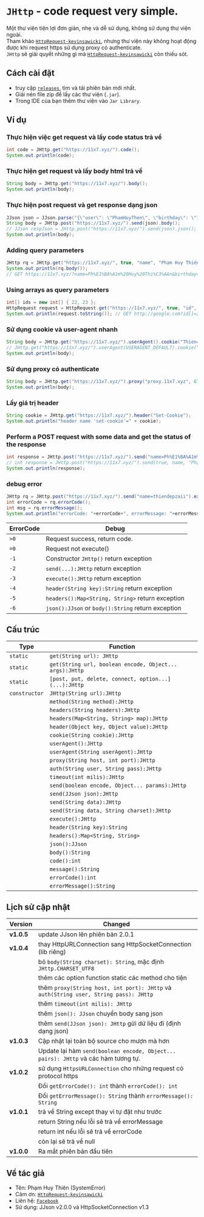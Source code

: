 # `JHttp` - code request very simple.
Một thư viện tiện lợi đơn giản, nhẹ và dễ sử dụng, không sử dụng thư viện ngoài.  
Tham khảo [`HttpRequest-kevinsawicki`](https://github.com/kevinsawicki/http-request), nhưng thư viện này không hoạt động được khi request https sử dụng proxy có authenticate.    
`JHttp` sẽ giải quyết những gì mà [`HttpRequest-kevinsawicki`](https://github.com/kevinsawicki/http-request) còn thiếu sót.  

## Cách cài đặt
- truy cập [`releases`](https://github.com/PhamHuyThien/JHttp/releases), tìm và tải phiên bản mới nhất.
- Giải nén file zip để lấy các thư viện (`.jar`).
- Trong IDE của bạn thêm thư viện vào `Jar Library`.

## Ví dụ
### Thực hiện việc get request và lấy code status trả về
```java
int code = JHttp.get("https://11x7.xyz/").code();
System.out.println(code);
```
### Thực hiện get request và lấy body html trả về
```java
String body = JHttp.get("https://11x7.xyz/").body();
System.out.println(body);
```
### Thực hiện post request và get response dạng json
```java
JJson json = JJson.parse("{\"user\": \"PhamHuyThen\", \"birthday\": \"11/07\"}");
String body = JHttp.post("https://11x7.xyz/").send(json).body();
// JJson respJson = JHttp.post("https://11x7.xyz/").send(json).json(); //lấy dữ liệu trả về dạng json
System.out.println(body);
```
### Adding query parameters
```java
JHttp rq = JHttp.get("https://11x7.xyz/", true, "name", "Phạm Huy Thiên", "birthday", "11/7/2000");
System.out.println(rq.body());
// GET https://11x7.xyz/?name=Ph%E1%BA%A1m%20Huy%20Thi%C3%AAn&birthday=11%2F7%2F2000
```
### Using arrays as query parameters
```java
int[] ids = new int[] { 22, 23 };
HttpRequest request = HttpRequest.get("https://11x7.xyz/", true, "id", ids);
System.out.println(request.toString()); // GET http://google.com?id[]=22&id[]=23
```

### Sử dụng cookie và user-agent nhanh
```java
String body = JHttp.get("https://11x7.xyz/").userAgent().cookie("Thien=Depzaii").body();
// JHttp.get("https://11x7.xyz/").userAgent(USERAGENT_DEFAULT).cookie("Thien=Depzaii").body();
System.out.println(body);
```

### Sử dụng proxy có authenticate
```java
String body = JHttp.get("https://11x7.xyz/").proxy("proxy.11x7.xyz", 6789).auth("userName", "p4ssw0rd").body();
System.out.println(body);
```

### Lấy giá trị header
```java
String cookie = JHttp.get("https://11x7.xyz/").header("Set-Cookie");
System.out.println("header name 'set-cookie'=" + cookie);
```
### Perform a POST request with some data and get the status of the response
```java
int response = JHttp.post("https://11x7.xyz/").send("name=Ph%E1%BA%A1m%20Huy%20Thi%C3%AAn").code();
// int response = JHttp.post("https://11x7.xyz/").send(true, name, "Phạm Huy Thiên").code();
System.out.println(response);
```
### debug error
```java
JHttp rq = JHttp.post("https://11x7.xyz/").send("name=thiendepzaii").execute();
int errorCode = rq.errorCode();
int msg = rq.errorMessage();
System.out.println("errorCode: "+errorCode+", errorMessage: "+errorMessage);
```
|ErrorCode|Debug|
|-----|------|
|`>0`|Request success, return code.|
|`=0`|Request not execute()|
|`-1`|Constructor `JHttp()` return exception|
|`-2`|`send(...):JHttp` return exception|
|`-3`|`execute():JHttp` return exception|
|`-4`|`header(String key):String` return exception|
|`-5`|`headers():Map<String, String>` return exception|
|`-6`|`json():JJson` or `body():String` return exception|

## Cấu trúc
|Type|Function|
|-----|------|
|`static`|`get(String url): JHttp`|
|`static`|`get(String url, boolean encode, Object... args):JHttp`|
|`static`|`[post, put, delete, connect, option...](...):JHttp`|
|`constructor`|`JHttp(String url):JHttp`|
||`method(String method):JHttp`|
||`headers(String headers):JHttp`|
||`headers(Map<String, String> map):JHttp`|
||`header(Object key, Object value):JHttp`|
||`cookie(String cookie):JHttp`|
||`userAgent():JHttp`|
||`userAgent(String userAgent):JHttp`|
||`proxy(String host, int port):JHttp`|
||`auth(String user, String pass):JHttp`|
||`timeout(int milis):JHttp`|
||`send(boolean encode, Object... params):JHttp`|
||`send(JJson json):JHttp`|
||`send(String data):JHttp`|
||`send(String data, String charset):JHttp`|
||`execute():JHttp`|
||`header(String key):String`|
||`headers():Map<String, String>`
||`json():JJson`|
||`body():String`|
||`code():int`|
||`message():String`|
||`errorCode():int`|
||`errorMessage():String`|

## Lịch sử cập nhật
|Version|Changed|
|-----|------|
|**v1.0.5**|update JJson lên phiên bản 2.0.1
|**v1.0.4**|thay HttpURLConnection sang HttpSocketConnection (lib riêng)|
||bỏ `body(String charset): String`, mặc định `JHttp.CHARSET_UTF8`|
||thêm các option function static các method cho tiện|
||thêm `proxy(String host, int port): JHttp` và `auth(String user, String pass): JHttp`|
||thêm `timeout(int milis): JHttp`|
||thêm `json(): JJson` chuyển body sang json|
||thêm `send(JJson json): JHttp` gửi dữ liệu đi (định dạng json)|
|**v1.0.3**|Cập nhật lại toàn bộ source cho mượn mà hơn|
||Update lại hàm `send(boolean encode, Object... pairs): JHttp` và các hàm tương tự.|
|**v1.0.2**|sử dụng `HttpsURLConnection` cho những request có protocol https|
||Đổi `getErrorCode(): int` thành `errorCode(): int`|
||Đổi `getErrorMessage(): String` thành `errorMessage(): String`|
|**v1.0.1**|trả về String except thay vì tự đặt như trước
||return String nếu lỗi sẽ trả về errorMessage|
||return int nếu lỗi sẽ trả về errorCode|
||còn lại sẽ trả về null|
|**v1.0.0**|Ra mắt phiên bản đầu tiên|

## Về tác giả
- Tên: Phạm Huy Thiên (SystemError)
- Cảm ơn: [`HttpRequest-kevinsawicki`](https://github.com/kevinsawicki/http-request)
- Liên hệ: [`Facebook`](https://fb.com/thiendz.systemerror)
- Sử dụng: JJson v2.0.0 và HttpSocketConnection v1.3